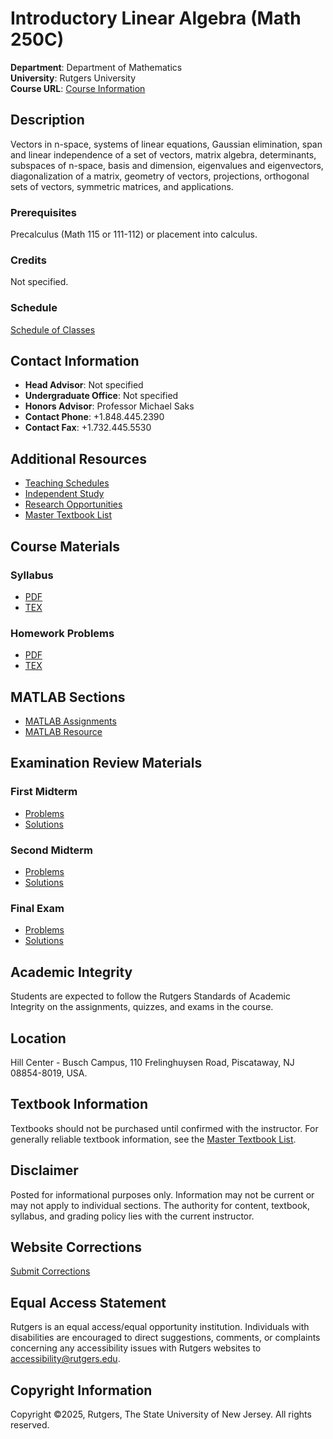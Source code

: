 # Introductory Linear Algebra (Math 250C)

**Department**: Department of Mathematics  
**University**: Rutgers University  
**Course URL**: [Course Information](https://math.rutgers.edu/academics/undergraduate/courses)  

## Description
Vectors in n-space, systems of linear equations, Gaussian elimination, span and linear independence of a set of vectors, matrix algebra, determinants, subspaces of n-space, basis and dimension, eigenvalues and eigenvectors, diagonalization of a matrix, geometry of vectors, projections, orthogonal sets of vectors, symmetric matrices, and applications.

### Prerequisites
Precalculus (Math 115 or 111-112) or placement into calculus.

### Credits
Not specified.

### Schedule
[Schedule of Classes](https://math.rutgers.edu/01-640-250-schedule-of-classes)

## Contact Information
- **Head Advisor**: Not specified  
- **Undergraduate Office**: Not specified  
- **Honors Advisor**: Professor Michael Saks  
- **Contact Phone**: +1.848.445.2390  
- **Contact Fax**: +1.732.445.5530  

## Additional Resources
- [Teaching Schedules](https://math.rutgers.edu/academics/undergraduate/courses/teaching-schedules-ugrad)  
- [Independent Study](https://math.rutgers.edu/academics/undergraduate/courses/independent-study)  
- [Research Opportunities](https://math.rutgers.edu/academics/undergraduate/courses/research-opportunities)  
- [Master Textbook List](https://math.rutgers.edu/academics/undergraduate/911-rutgers-mathematics-master-textbook-list)  

## Course Materials
### Syllabus
- [PDF](https://math.rutgers.edu/docman-lister/math-main/academics/course-materials/250/1479-syllabus1-pdf)  
- [TEX](https://math.rutgers.edu/docman-lister/math-main/academics/course-materials/250/1478-syllabus-tex)  

### Homework Problems
- [PDF](https://math.rutgers.edu/docman-lister/math-main/academics/course-materials/250/1476-homework-pdf)  
- [TEX](https://math.rutgers.edu/docman-lister/math-main/academics/course-materials/250/1477-homework-tex)  

## MATLAB Sections
- [MATLAB Assignments](https://math.rutgers.edu/component/content/article/1242-assignments?catid=261:250&Itemid=731)  
- [MATLAB Resource](http://math.mit.edu/classes/18.385/MatLab_Info/MatLab_Tutorial.pdf)  

## Examination Review Materials
### First Midterm
- [Problems](https://math.rutgers.edu/docman-lister/math-main/academics/course-materials/250/1471-250rev1-pdf)  
- [Solutions](https://math.rutgers.edu/docman-lister/math-main/academics/course-materials/250/1470-250rev1-sol-pdf)  

### Second Midterm
- [Problems](https://math.rutgers.edu/docman-lister/math-main/academics/course-materials/250/1473-250rev2-pdf)  
- [Solutions](https://math.rutgers.edu/docman-lister/math-main/academics/course-materials/250/1472-250rev2-sol-pdf)  

### Final Exam
- [Problems](https://math.rutgers.edu/docman-lister/math-main/academics/course-materials/250/1475-250revf-pdf)  
- [Solutions](https://math.rutgers.edu/docman-lister/math-main/academics/course-materials/250/1474-250revf-sol-pdf)  

## Academic Integrity
Students are expected to follow the Rutgers Standards of Academic Integrity on the assignments, quizzes, and exams in the course.

## Location
Hill Center - Busch Campus, 110 Frelinghuysen Road, Piscataway, NJ 08854-8019, USA.

## Textbook Information
Textbooks should not be purchased until confirmed with the instructor. For generally reliable textbook information, see the [Master Textbook List](https://math.rutgers.edu/academics/undergraduate/911-rutgers-mathematics-master-textbook-list).

## Disclaimer
Posted for informational purposes only. Information may not be current or may not apply to individual sections. The authority for content, textbook, syllabus, and grading policy lies with the current instructor.

## Website Corrections
[Submit Corrections](https://forms.office.com/Pages/ResponsePage.aspx?id=IystuTVNcEST_2mspmMv_j7P-UpbmdFLs-12ZLKh619UMTUxODFPSFlEMUwxQ0xDUTBCSDA4MENCUC4u)

## Equal Access Statement
Rutgers is an equal access/equal opportunity institution. Individuals with disabilities are encouraged to direct suggestions, comments, or complaints concerning any accessibility issues with Rutgers websites to accessibility@rutgers.edu.

## Copyright Information
Copyright ©2025, Rutgers, The State University of New Jersey. All rights reserved.

